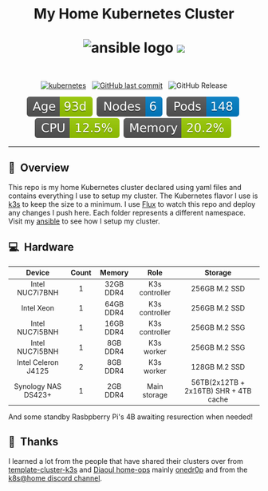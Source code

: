 <h1 align="center">
  My Home Kubernetes Cluster
  <br />
  <br />
  <img src="https://i.imgur.com/4l9bHvG.png" alt="ansible logo" width="150" />
  <img src="https://raspbernetes.github.io/img/logo.svg">
</h1>
<br />
<div align="center">
  
[![kubernetes](https://img.shields.io/badge/dynamic/yaml?url=https://raw.githubusercontent.com/ChristfriedBalizou/homelab/main/kubernetes/apps/system-upgrade/system-upgrade-controller/plans/server.yaml&query=%24.spec.version&style=for-the-badge&logo=kubernetes&logoColor=white&label=%20)](https://k3s.io/) &nbsp;
[![GitHub last commit](https://img.shields.io/github/last-commit/christfriedbalizou/homelab?color=purple&style=for-the-badge)](https://github.com/christfriedbalizou/homelab/commits/main) &nbsp;
![GitHub Release](https://img.shields.io/github/release/christfriedbalizou/homelab?style=for-the-badge&logo=dependabot)


[![Age-Days](https://raw.githubusercontent.com/ChristfriedBalizou/homelab/refs/heads/main/kromgo/cluster_age_days.svg)](https://github.com/kashalls/kromgo/)&nbsp;
[![Node-Count](https://raw.githubusercontent.com/ChristfriedBalizou/homelab/refs/heads/main/kromgo/cluster_node_count.svg)](https://github.com/kashalls/kromgo/)&nbsp;
[![Pod-Count](https://raw.githubusercontent.com/ChristfriedBalizou/homelab/refs/heads/main/kromgo/cluster_pod_count.svg)](https://github.com/kashalls/kromgo/)&nbsp;
[![CPU-Usage](https://raw.githubusercontent.com/ChristfriedBalizou/homelab/refs/heads/main/kromgo/cluster_cpu_usage.svg)](https://github.com/kashalls/kromgo/)&nbsp;
[![Memory-Usage](https://raw.githubusercontent.com/ChristfriedBalizou/homelab/refs/heads/main/kromgo/cluster_memory_usage.svg)](https://github.com/kashalls/kromgo/)&nbsp;

</div>

---

## :telescope:&nbsp; Overview
This repo is my home Kubernetes cluster declared using yaml files and contains everything I use to setup my cluster. The Kubernetes flavor I use is [k3s](https://k3s.io) to keep the size to a minimum. I use [Flux](https://fluxcd.io) to watch this repo and deploy any changes I push here. Each folder represents a different namespace. Visit my [ansible](ansible/) to see how I setup my cluster.

## :computer:&nbsp; Hardware

| Device              | Count | Memory    | Role               | Storage                               |
|:-------------------:|:-----:|:---------:|:------------------:|:-------------------------------------:|
| Ιntel NUC7i7BNH     |   1   | 32GB DDR4 |   K3s controller   |    256GB M.2 SSD                      |
| Ιntel Xeon          |   1   | 64GB DDR4 |   K3s controller   |    256GB M.2 SSD                      |
| Intel NUC7i5BNH     |   1   | 16GB DDR4 |   K3s controller   |    256GB M.2 SSG                      |
| Intel NUC7i5BNH     |   1   |  8GB DDR4 |   K3s worker       |    256GB M.2 SSG                      |
| Ιntel Celeron J4125 |   2   |  8GB DDR4 |   K3s worker       |    128GB M.2 SSD                      |
| Synology NAS DS423+ |   1   |  2GB DDR4 |   Main storage     | 56TB(2x12TB + 2x16TB) SHR + 4TB cache |

And some standby Rasbpberry Pi's 4B awaiting resurection when needed!

## :handshake:&nbsp; Thanks
I learned a lot from the people that have shared their clusters over from
[template-cluster-k3s](https://github.com/k8s-at-home/template-cluster-k3s/) and [Diaoul home-ops](https://github.com/Diaoul/home-ops) mainly [onedr0p](https://github.com/onedr0p/k3s-gitops)
and from the [k8s@home discord channel](https://discord.gg/DNCynrJ).
